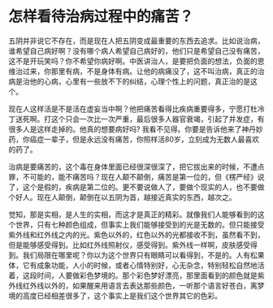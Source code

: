 # 怎样看待治病过程中的痛苦？

五阴并非说它不存在，而是现在人把五阴变成最重要的东西去追求。比如说治病，谁希望自己病好啊？没有哪个病人希望自己病好的，他们只是希望自己没有痛苦，这不是开玩笑吗？你不希望你病好啊。中医讲治人，是要把负面的想法，负面的思维治过来，你那里有病，不是身体有病。让他的病痛没了，这不叫治病，真正的治病是治他的心病，心里有一些放不下的纠结，心理个性上的问题，真正治的是这个。

现在人这样活是不是活在虚妄当中啊？他把痛苦看得比疾病重要得多，宁愿打杜冷丁送死啊。打这个只会一次比一次严重，最后很多人器官衰竭，引起了并发症，有很多人是这样走掉的。他真的想要病好吗? 我看不见得。你要是告诉他来了神丹妙药，你癌症一辈子，但是永远没有痛苦，你照样活80岁，立刻成为无数人最喜欢的药了。

治病是要痛苦的，这个毒在身体里面已经很深很深了，把它拔出来的时候，不遭点罪，不可能的，能不痛苦吗？现在人颠不颠倒，痛苦是第一位的，但《楞严经》说了，这个是假的，疾病是第二位的。更不要说做人了，要做个现实的人，也不要做个好人。现在人颠倒，颠倒在以五阴为首，越接近真实的东西，越次之。

觉知，那是实相，是人生的实相，而这才是真正的精彩。就像我们人能够看到的这个世界，只有七种颜色组成，但事实上我们能够接受到的光是无数的。但只能接受紫外线和红外线之内的光。紫色以外的，红色以外的光都接收不到，虽然看不到，但是能够感受得到。比如红外线照射仪，感受得到。紫外线一样啊，皮肤感受得到。我们局限在哪里呢？你以为这个世界只有眼睛可以看得到，不是的。人有松果体，它有成象功能，人小的时候，或者心情特别好，心无杂念，特别轻松自然地活着，这段时间，人要做彩色梦境的。那个彩色梦好漂亮，那里面看到的颜色就是紫外线红外线以外的，如果醒来用语言去表达那些颜色，一听那个语言好苍白，离梦境的高度已经相差很多了，这个事实上是我们这个世界其它的色彩。

